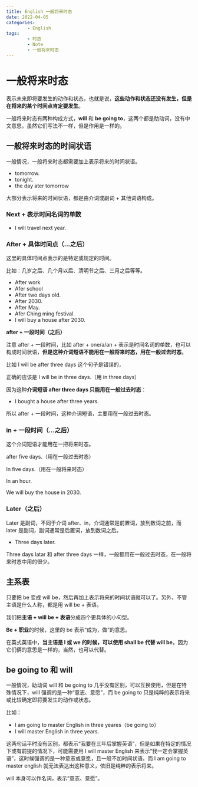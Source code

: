 ```yaml
---
title: English 一般将来时态
date: 2022-04-05
categories:
        - English
tags:
        - 时态
        - Note
        - 一般将来时态
---
```


# 一般将来时态

表示未来即将要发生的动作和状态，也就是说，**这些动作和状态还没有发生，但是在将来的某个时间点肯定要发生**。

一般将来时态有两种构成方式，**will** 和 **be going to**，这两个都是助动词，没有中文意思。虽然它们写法不一样，但是作用是一样的。

## 一般将来时态的时间状语

一般情况，一般将来时态都需要加上表示将来的时间状语。

- tomorrow.
- tonight.
- the day ater tomorrow

大部分表示将来的时间状语，都是由介词或副词 + 其他词语构成。

### Next + 表示时间名词的单数

- I will travel next year.

### After + 具体时间点（...之后）

这里的具体时间点表示的是特定或规定的时间。

比如：几岁之后、几个月以后、清明节之后、三月之后等等。

- After work
- Afer school
- After two days old.
- After 2030.
- After May.
- Afer Ching ming festival.
- I will buy a house after 2030.

**after + 一段时间（之后）**

注意 after + 一段时间，比如 after + one/a/an + 表示是时间名词的单数，也可以构成时间状语，**但是这种介词短语不能用在一般将来时态，用在一般过去时态**。

比如 I will be after three days 这个句子是错误的，

正确的应该是 I will be in three days.（用 in three days）

因为这种**介词短语 after three days 只能用在一般过去时态**：

- I bought a house after three years.

所以 after + 一段时间，这种介词短语，主要用在一般过去时态。

### in + 一段时间（...之后）

这个介词短语才能用在一把将来时态。

after five days.（用在一般过去时态）

In five days.（用在一般将来时态）

In an hour.

We will buy the house in 2030.

### Later（之后）

Later 是副词，不同于介词 after、in，介词通常是前置词，放到数词之前，而 later 是副词，副词通常是后置词，放到数词之后。

- Three days later.

Three days latar 和 after three days 一样，一般都用在一般过去时态，在一般将来时态中用的很少。

## 主系表

只要把 be 变成 will be，然后再加上表示将来的时间状语就可以了。另外，不管主语是什么人称，都是用 will be + 表语。

我们把**主语 + will be + 表语**分成四个更具体的小句型。

**Be + 职业**的时候，这里的 be 表示“成为，做”的意思。

在英式英语中，**当主语是 I 或 we 的时候，可以使用 shall be 代替 will be**，因为它们俩的意思是一样的，当然，也可以代替。

## be going to 和 will

一般情况，助动词 will 和 be going to 几乎没有区别，可以互换使用，但是在特殊情况下，will 强调的是一种“意志、意愿”，而 be going to 只是纯粹的表示将来或比较确定即将要发生的动作或状态。

比如：

- I am going to master English in three yeares（be going to）
- I will master English in three years.

这两句话平时没有区别，都表示“我要在三年后掌握英语”，但是如果在特定的情况下或有前提的情况下，可能需要用 I will master English 来表示“我一定会掌握英语”，这时候强调的是一种意志或意愿，且一般不加时间状语。而 I am going to master english 就无法表达出这种意义，依旧是纯粹的表示将来。

will 本身可以作名词，表示“意志、意愿”。
